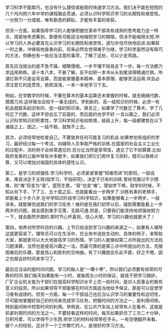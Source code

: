 
学习科学不能取巧，也没有什么捷径或秘密的快速学习方法。我们决不能在短短的几个月内把六年中学的课程融会贯通，必须认识科学知识学习的长期性和艰苦性。一分努力一分成就，唯有勤恳的耕耘，才能有丰富的收获。

但另一方面，如果指导学习的人能够把握住革命干部具有成熟的思考能力这一特点，周密地考虑筹划，那便有可能适当地缩短学习的期限。但决不能缩得太短.所以学习的人务必要首先认识学习的长期性和艰苦性，调匀步伐尽快地前进.如果趁一时之勇，冲锋般地奋勇向前，将来必然会觉得难乎为继。学习科学虽然没有取巧的方法，但确也有一些应当注意的事项，了解了这些，可以少走弯路。

首先应当提出的是不急不躁，细嚼慢咽，一步不懂不轻易走下一步。每一方法都力求运用熟练。读十本八本，不甚了解，反不如把一本书从头到尾读得精通烂熟。所谓烂熟不只是会背会算，而是能掌握基本精神、基本原理，能够灵活运用.并且必须注意它的连贯性，依照深浅，一本一本地学习下去。

例如，在学数学的时候，不要在算术的基本运算还未掌握的时候，就去搞搞代数，摸摸几何.这样做法会陷于一事无成的。学到新的、高一级知识的时候，必须一有机会就联系起旧有的、低一级的知识来。换言之，如果学了代数忘了算术，学了几何忘了代数，这样不但会忘了前面的，而后面的也学不好.一言以蔽之，我们必须认识科学知识的积累性，学习科学知识有如筑塔，级级上升，每一级都建筑在以下诸级之上，因之，一级不稳，就筑不上去。

其次，必须经常地检查自己，不要放弃任何可能复习的机会.如果参加有组织的学习，最好经过每一个考试，向辅导人员争取严格的训练.在国家的社会主义工业化的过程中，活的例子会经常遇见的.百分比当然是家常饭，遇见了它不妨算算.比如政府发表的公报中常有许多数字，如果我们把它们用作复习资料，既可以熟练计算，又可以增加对祖国的具体的感性认识。

第三，是学习的顽强性.学习科学时，必须紧紧掌握“知难而进”的原则，一般说来，难易决定于主观(指学习，不指研究)，决定于已有的训练.曾经克服过不少困难，则“难”将变为“易”。望而生畏，“易”也变“难”。譬如学下棋，刚学的时候，不知从何下手，下了三、五十盘之后，也就能看出一步两步了.训练有素的老棋手，却能看上十步八步.在中学知识阶段学习科学知识，如果能够看上一步两步，一般讲来，就能够完成我们的学习任务！难的是在我们初学以后，碰到需要能看上一步两步的问题，就会感到束手无策，无路可通.但是，只要我们能坚持地顽强地努力一下，就会豁然开朗的.那时节心怀喜悦，信心大增，学习的兴趣也就更大了！

第四，培养对所学科目的兴趣。上节已经谈到学习兴趣的来源之一，如果有人辅导这就更容易了。辅导员可以在生活中，在业务中选些生动的、具体的例子，来帮助大家，那就更可以大大地提高学习的热情。学习的人能够如第二点所提出的方法找习题演算，当然也是提高兴趣之一法。而最可靠的是第三点中所提出的方法，克服困难后的乐趣，那是信心和胜利的交响曲。有了兴趣就会乐此不疲，好之不倦，因之也就会挤时间来学习了。　

最后应当谈的是时间问题。学习的敌人是“一曝十寒”，所以我们必须要有经常的可靠的时间.我们每天如果能有一小时，或每周五小时的保证，就易于把学习搞好。厂矿企业机关能为干部们在提高科学知识水平上花一些时间，是对人民事业的极有意义的投资。所以如果领导干部能够在时间方面适当地给予保证，那是可以促使学习者有成绩的。但另一方面，每一个干部自己也应当认识学习的重要性和迫切性，尽可能地掌握好自己的时间来完成学习任务。把握时间的方法之一，是利用间隙，特别是间隙中短暂时间的利用。举例说，在公共汽车站上经常有人在看书，这就是抓紧利用时间的方法之一。不要轻看这样的时间，每天如果抓住了三次二十分钟，日积月累，可以学得不少东西.把学习的材料经常带在手头，一有空便翻开来看，据个人的经验，这对于一个工作繁忙的人，是很好的学习方法。
